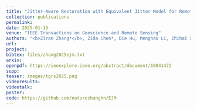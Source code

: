 ```yaml
---
title: "Jitter-Aware Restoration with Equivalent Jitter Model for Remote Sensing Push-Broom Image"
collection: publications
permalink: 
date: 2025-01-15
venue: "IEEE Transactions on Geoscience and Remote Sensing"
authors: "<b>Ziran Zhang*</b>, Zida Chen*, Die Hu, Menghao Li, Zhihai Xu, Huajun Feng, Qi Li,Yueting Chen"
url: 
project: 
bibtex: files/zhang2025ejm.txt
arxiv: 
openpdf: https://ieeexplore.ieee.org/abstract/document/10841472
supp: 
teaser: images/tgrs2025.png
videoresults: 
videotalk: 
poster: 
code: https://github.com/naturezhanghn/EJM
---
```


